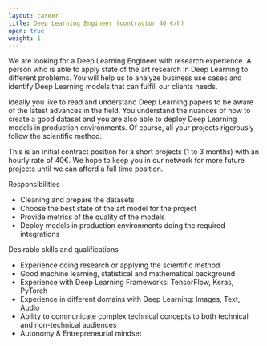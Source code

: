 ```yaml
---
layout: career
title: Deep Learning Engineer (contractor 40 €/h)
open: true
weight: 1
---
```


We are looking for a Deep Learning Engineer with research experience. A person who is able to apply state of the art research in Deep Learning to different problems. You will help us to analyze business use cases and identify Deep Learning models that can fulfill our clients needs.
 
Ideally you like to read and understand Deep Learning papers to be aware of the latest advances in the field. You understand the nuances of how to create a good dataset and you are also able to deploy Deep Learning models in production environments. Of course, all your projects rigorously follow the scientific method.

This is an initial contract position for a short projects (1 to 3 months) with an hourly rate of 40€. We hope to keep you in our network for more future projects until we can afford a full time position.

Responsibilities
* Cleaning and prepare the datasets
* Choose the best state of the art model for the project
* Provide metrics of the quality of the models
* Deploy models in production environments doing the required integrations

Desirable skills and qualifications
* Experience doing research or applying the scientific method
* Good machine learning, statistical and mathematical background
* Experience with Deep Learning Frameworks: TensorFlow, Keras, PyTorch
* Experience in different domains with Deep Learning: Images, Text, Audio
* Ability to communicate complex technical concepts to both technical and non-technical audiences 
* Autonomy & Entrepreneurial mindset
